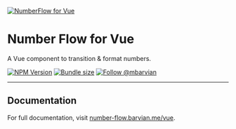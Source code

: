 [![NumberFlow for Vue](https://number-flow.barvian.me/preview.webp)](https://number-flow.barvian.me/vue)

# Number Flow for Vue

A Vue component to transition & format numbers.

[![NPM Version](https://img.shields.io/npm/v/@number-flow/vue.svg)](https://npmjs.com/package/@number-flow/vue)
[![Bundle size](https://badgen.net/bundlephobia/minzip/@number-flow/vue@latest)](https://bundlephobia.com/package/@number-flow/vue@latest)
[![Follow @mbarvian](https://img.shields.io/twitter/follow/mbarvian.svg?style=social&label=Follow)](https://x.com/mbarvian)

---

## Documentation

For full documentation, visit [number-flow.barvian.me/vue](https://number-flow.barvian.me/vue).
